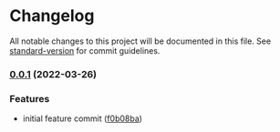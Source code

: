 # Changelog

All notable changes to this project will be documented in this file. See [standard-version](https://github.com/conventional-changelog/standard-version) for commit guidelines.

### [0.0.1](https://github.com/mokkapps/changelog-generator-demo/compare/v0.0.19...v0.0.1) (2022-03-26)


### Features

* initial feature commit ([f0b08ba](https://github.com/mokkapps/changelog-generator-demo/commits/f0b08ba9e62c7cbef89348b2135a20dab41ae2db))
